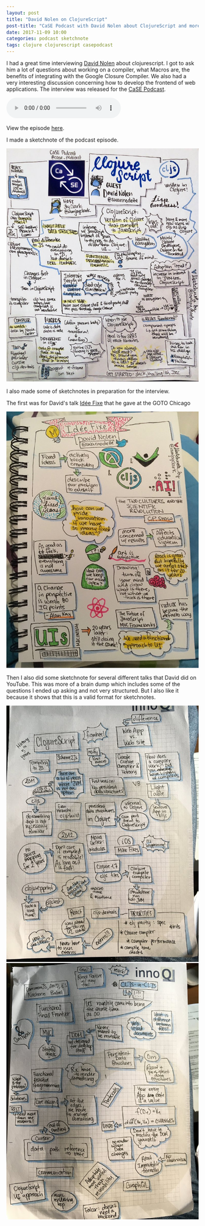 ```yaml
---
layout: post
title: "David Nolen on ClojureScript"
post-title: "CaSE Podcast with David Nolen about ClojureScript and more"
date: 2017-11-09 10:00
categories: podcast sketchnote
tags: clojure clojurescript casepodcast
---
```


I had a great time interviewing [David Nolen](https://twitter.com/swannodette) about clojurescript.
I got to ask him a lot of questions about working on a compiler, what Macros are, the benefits of integrating with the Google Closure Compiler. We also had a very interesting discussion concerning how to develop the frontend of web applications.
The interview was released for the [CaSE Podcast](http://www.case-podcast.org/12-clojurescript-with-david-nolen).

<audio controls>
	<source src="https://cdn.podigee.com/media/podcast_998_case_episode_12_clojurescript_with_david_nolen.mp3" type="audio/mpeg">
	<a href="http://www.case-podcast.org/12-clojurescript-with-david-nolen">Download Episode</a>
</audio>

View the episode [here](http://www.case-podcast.org/12-clojurescript-with-david-nolen).

I made a sketchnote of the podcast episode.

![CaSE Podcast with David Nolen](/img/2017-11-09-case-podcast-david-nolen/1.jpg "CaSE Podcast with David Nolen")

I also made some of sketchnotes in preparation for the interview.

The first was for David's talk [Idée Fixe](https://www.youtube.com/watch?v=lzXHMy4ewtM) that he gave at the GOTO Chicago

![Idee Fixe](/img/2017-11-09-case-podcast-david-nolen/2.jpg "Idee Fixe")

Then I also did some sketchnote for several different talks that David did on YouTube.
This was more of a brain dump which includes some of the questions I ended up asking and not very structured. But I also like it because it shows that this is a valid format for sketchnotes.

![Prep for CaSE Podcast with David Nolen](/img/2017-11-09-case-podcast-david-nolen/3.jpg "Prep for CaSE Podcast with David Nolen")
![Prep for CaSE Podcast with David Nolen](/img/2017-11-09-case-podcast-david-nolen/4.jpg "Prep for CaSE Podcast with David Nolen")
